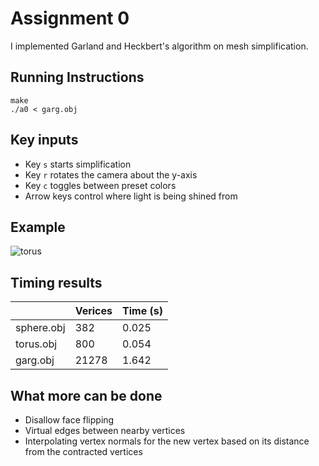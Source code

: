 # Assignment 0

I implemented Garland and Heckbert's algorithm on mesh simplification.

## Running Instructions

```
make
./a0 < garg.obj
```

## Key inputs

* Key `s` starts simplification
* Key `r` rotates the camera about the y-axis
* Key `c` toggles between preset colors
* Arrow keys control where light is being shined from

## Example

![torus](https://user-images.githubusercontent.com/7254326/168430168-714d34c2-ed0d-491b-9594-8345a6951469.gif)

## Timing results

|             | Verices | Time (s) |
| ----------- | ------- | -------- |
| sphere.obj  | 382     | 0.025    |
| torus.obj   | 800     | 0.054    |
| garg.obj    | 21278   | 1.642    |

## What more can be done

* Disallow face flipping
* Virtual edges between nearby vertices
* Interpolating vertex normals for the new vertex based on its distance from the contracted vertices

